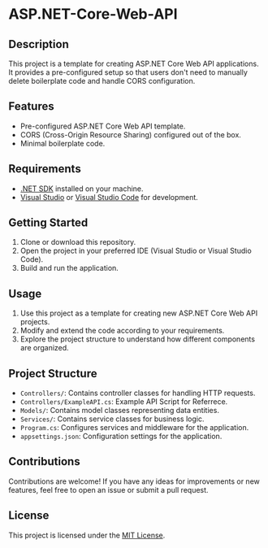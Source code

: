 # ASP.NET-Core-Web-API

## Description
This project is a template for creating ASP.NET Core Web API applications. It provides a pre-configured setup so that users don't need to manually delete boilerplate code and handle CORS configuration.

## Features
- Pre-configured ASP.NET Core Web API template.
- CORS (Cross-Origin Resource Sharing) configured out of the box.
- Minimal boilerplate code.

## Requirements
- [.NET SDK](https://dotnet.microsoft.com/download) installed on your machine.
- [Visual Studio](https://visualstudio.microsoft.com/) or [Visual Studio Code](https://code.visualstudio.com/) for development.

## Getting Started
1. Clone or download this repository.
2. Open the project in your preferred IDE (Visual Studio or Visual Studio Code).
3. Build and run the application.

## Usage
1. Use this project as a template for creating new ASP.NET Core Web API projects.
2. Modify and extend the code according to your requirements.
3. Explore the project structure to understand how different components are organized.

## Project Structure
- `Controllers/`: Contains controller classes for handling HTTP requests.
- `Controllers/ExampleAPI.cs`: Example API Script for Referrece.
- `Models/`: Contains model classes representing data entities.
- `Services/`: Contains service classes for business logic.
- `Program.cs`: Configures services and middleware for the application.
- `appsettings.json`: Configuration settings for the application.

## Contributions
Contributions are welcome! If you have any ideas for improvements or new features, feel free to open an issue or submit a pull request.

## License
This project is licensed under the [MIT License](LICENSE).
